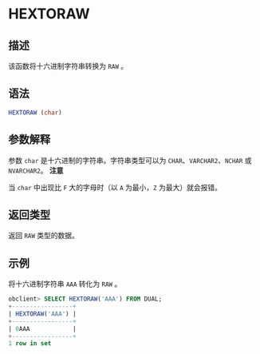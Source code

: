 HEXTORAW 
=============================



描述 
-----------------------

该函数将十六进制字符串转换为 `RAW` 。

语法 
-----------------------

```sql
HEXTORAW (char)
```



参数解释 
-------------------------

参数 `char` 是十六进制的字符串。字符串类型可以为 `CHAR`、`VARCHAR2`、`NCHAR` 或 `NVARCHAR2`。
**注意**



当 `char` 中出现比 `F` 大的字母时（以 `A` 为最小，`Z` 为最大）就会报错。

返回类型 
-------------------------

返回 `RAW` 类型的数据。

示例 
-----------------------

将十六进制字符串 `AAA` 转化为 `RAW` 。

```sql
obclient> SELECT HEXTORAW('AAA') FROM DUAL;
+-----------------+
| HEXTORAW('AAA') |
+-----------------+
| 0AAA            |
+-----------------+
1 row in set
```


